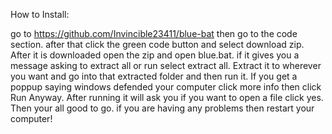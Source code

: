 How to Install:

go to https://github.com/Invincible23411/blue-bat then go to the code section. after that click the green code button and select download zip.
After it is downloaded open the zip and open blue.bat. if it gives you a message asking to extract all or run select extract all. Extract it to wherever you want and go into that extracted folder and then run it. If you get a poppup saying windows defended your computer click more info then click Run Anyway. After running it will ask you if you want to open a file click yes. Then your all good to go. if you are having any problems then restart your computer! 

